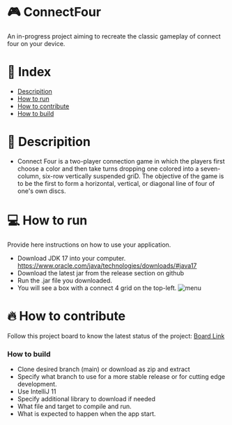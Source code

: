 # 🎮 ConnectFour

An in-progress project aiming to recreate the classic gameplay of connect four on your device.

# 📒 Index
- [Descripition](https://github.com/cis3296f22/001-connect4group2/blob/main/README.md#-descripition)
- [How to run](https://github.com/cis3296f22/001-connect4group2/blob/main/README.md#-how-to-run)
- [How to contribute](https://github.com/cis3296f22/001-connect4group2/blob/main/README.md#-how-to-contribute)
- [How to build](https://github.com/cis3296f22/001-connect4group2/blob/main/README.md#how-to-build)


# 📄 Descripition

- Connect Four is a two-player connection game in which the players first choose a color and then take turns dropping one colored into a seven-column, six-row vertically   suspended griD. The objective of the game is to be the first to form a horizontal, vertical, or diagonal line of four of one's own discs.


# 💻 How to run
Provide here instructions on how to use your application.   
- Download JDK 17 into your computer. https://www.oracle.com/java/technologies/downloads/#java17
- Download the latest jar from the release section on github  
- Run the .jar file you downloaded.
- You will see a box with a connect 4 grid on the top-left.
![menu](https://user-images.githubusercontent.com/97613314/204380385-38b25dbb-1335-4844-92da-44063a861680.png)


# 🔥 How to contribute
Follow this project board to know the latest status of the project: [Board Link](https://github.com/orgs/cis3296f22/projects/94/views/1)

### How to build
- Clone desired branch (main) or download as zip and extract
- Specify what branch to use for a more stable release or for cutting edge development.  
- Use IntelliJ 11
- Specify additional library to download if needed 
- What file and target to compile and run. 
- What is expected to happen when the app start. 

